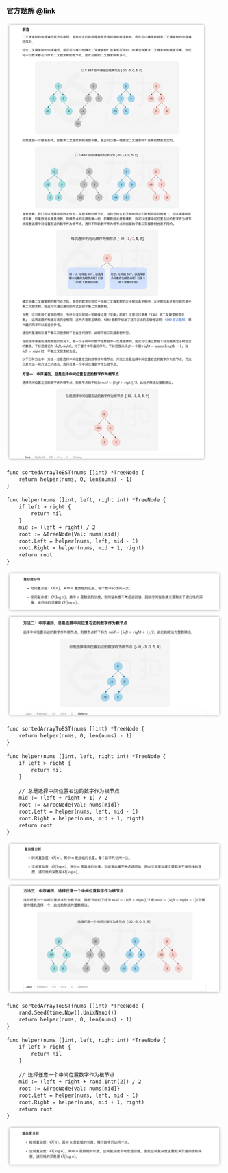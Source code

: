 ### 官方题解 [@link](https://leetcode-cn.com/problems/convert-sorted-array-to-binary-search-tree/solution/jiang-you-xu-shu-zu-zhuan-huan-wei-er-cha-sou-s-33/)

![1.png](./source/1.png)
```Golang
func sortedArrayToBST(nums []int) *TreeNode {
    return helper(nums, 0, len(nums) - 1)
}

func helper(nums []int, left, right int) *TreeNode {
    if left > right {
        return nil
    }
    mid := (left + right) / 2
    root := &TreeNode{Val: nums[mid]}
    root.Left = helper(nums, left, mid - 1)
    root.Right = helper(nums, mid + 1, right)
    return root
}
```
![2.png](./source/2.png)
![3.png](./source/3.png)
```Golang
func sortedArrayToBST(nums []int) *TreeNode {
    return helper(nums, 0, len(nums) - 1)
}

func helper(nums []int, left, right int) *TreeNode {
    if left > right {
        return nil
    }

    // 总是选择中间位置右边的数字作为根节点
    mid := (left + right + 1) / 2
    root := &TreeNode{Val: nums[mid]}
    root.Left = helper(nums, left, mid - 1)
    root.Right = helper(nums, mid + 1, right)
    return root
}
```
![4.png](./source/4.png)
![5.png](./source/5.png)
```Golang
func sortedArrayToBST(nums []int) *TreeNode {
    rand.Seed(time.Now().UnixNano())
    return helper(nums, 0, len(nums) - 1)
}

func helper(nums []int, left, right int) *TreeNode {
    if left > right {
        return nil
    }

    // 选择任意一个中间位置数字作为根节点
    mid := (left + right + rand.Intn(2)) / 2
    root := &TreeNode{Val: nums[mid]}
    root.Left = helper(nums, left, mid - 1)
    root.Right = helper(nums, mid + 1, right)
    return root
}
```
![6.png](./source/6.png)